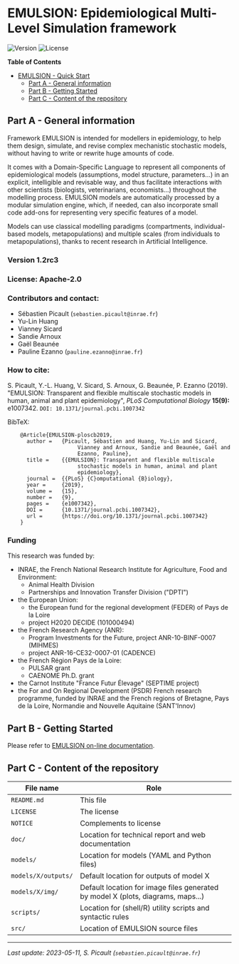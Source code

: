 EMULSION: Epidemiological Multi-Level Simulation framework
======================

![Version](https://img.shields.io/badge/version-1.2rc3-f16152.svg)
![License](https://img.shields.io/badge/license-Apache--2.0-8cd0c3.svg)

<!-- markdown-toc start - Don't edit this section. Run M-x markdown-toc-refresh-toc -->
**Table of Contents**

- [EMULSION - Quick Start](#emulsion---quick-start)
    - [Part A - General information](#part-a---general-information)
    - [Part B - Getting Started](#part-b---getting-started)
    - [Part C - Content of the repository](#part-c---content-of-the-repository)

<!-- markdown-toc end -->


Part A - General information
----------------------------

Framework EMULSION is intended for modellers in epidemiology, to help
them design, simulate, and revise complex mechanistic stochastic
models, without having to write or rewrite huge amounts of code.

It comes with a Domain-Specific Language to represent all components
of epidemiological models (assumptions, model structure, parameters…)
in an explicit, intelligible and revisable way, and thus facilitate
interactions with other scientists (biologists, veterinarians,
economists…) throughout the modelling process. EMULSION models are
automatically processed by a modular simulation engine, which, if
needed, can also incorporate small code add-ons for representing very
specific features of a model.

Models can use classical modelling paradigms (compartments,
individual-based models, metapopulations) and multiple scales (from
individuals to metapopulations), thanks to recent research in
Artificial Intelligence.

### Version 1.2rc3
### License: Apache-2.0
### Contributors and contact:
- Sébastien Picault (`sebastien.picault@inrae.fr`)
- Yu-Lin Huang
- Vianney Sicard
- Sandie Arnoux
- Gaël Beaunée
- Pauline Ezanno (`pauline.ezanno@inrae.fr`)

### How to cite:
  S. Picault, Y.-L. Huang, V. Sicard, S. Arnoux, G. Beaunée, P. Ezanno
  (2019). "EMULSION: Transparent and flexible multiscale stochastic
  models in human, animal and plant epidemiology", _PLoS Computational
  Biology_ **15(9):** e1007342. `DOI: 10.1371/journal.pcbi.1007342`

  BibTeX:

        @Article{EMULSION-ploscb2019,
          author =	 {Picault, Sébastien and Huang, Yu-Lin and Sicard,
                          Vianney and Arnoux, Sandie and Beaunée, Gaël and
                          Ezanno, Pauline},
          title =	 {{EMULSION}: Transparent and flexible multiscale
                          stochastic models in human, animal and plant
                          epidemiology},
          journal =	 {{PLoS} {C}omputational {B}iology},
          year =	 {2019},
          volume =	 {15},
          number =	 {9},
          pages =	 {e1007342},
          DOI =		 {10.1371/journal.pcbi.1007342},
          url =		 {https://doi.org/10.1371/journal.pcbi.1007342}
        }

### Funding
This research was funded by: 
- INRAE, the French National Research Institute for Agriculture, Food and Environment:
  - Animal Health Division
  - Partnerships and Innovation Transfer Division ("DPTI")
- the European Union:
  - the European fund for the regional development (FEDER) of Pays de la Loire
  - project H2020 DECIDE (101000494)
- the French Research Agency (ANR):
  - Program Investments for the Future, project ANR-10-BINF-0007 (MIHMES)
  - project ANR-16-CE32-0007-01 (CADENCE)
- the French Région Pays de la Loire: 
  - PULSAR grant 
  - CAENOME Ph.D. grant
- the Carnot Institute "France Futur Élevage" (SEPTIME project)
- the For and On Regional Development (PSDR) French research programme, funded by
  INRAE and the French regions of Bretagne, Pays de la Loire, Normandie and Nouvelle
  Aquitaine (SANT'Innov)


Part B - Getting Started
---------------------

Please refer to [EMULSION on-line documentation](https://sourcesup.renater.fr/www/emulsion-public/).


Part C - Content of the repository
----------------------------------

  | File name           | Role                                                          |
  |---------------------|---------------------------------------------------------------|
  | `README.md`         | This file |
  | `LICENSE`         | The license |
  | `NOTICE`         | Complements to license |
  | `doc/`              | Location for technical report and web documentation |
  | `models/`           | Location for models (YAML and Python files) |
  | `models/X/outputs/` | Default location for outputs of model X |
  | `models/X/img/`     | Default location for image files generated by model X (plots, diagrams, maps...) |
  | `scripts/`       | Location for (shell/R) utility scripts and syntactic rules    |
  | `src/`       | Location of EMULSION source files  |


-----
_Last update: 2023-05-11, S. Picault (`sebastien.picault@inrae.fr`)_
